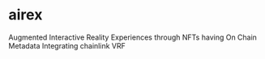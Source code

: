 # airex
Augmented Interactive Reality Experiences through NFTs having On Chain Metadata Integrating chainlink VRF

